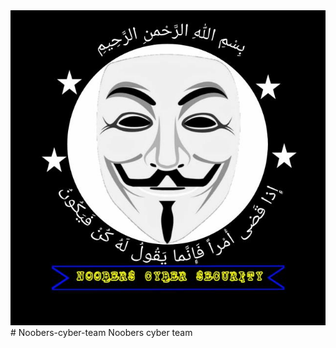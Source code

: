 <img src="https://github.com/mikdevind/Noobers-cyber-team/blob/main/logo%20NCS.jpg?raw=true" title="logo NCS"/>
# Noobers-cyber-team
Noobers cyber team
